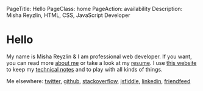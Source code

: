 PageTitle: Hello
PageClass: home
PageAction: availability
Description: Misha Reyzlin, HTML, CSS, JavaScript Developer

# Hello

My name is Misha Reyzlin & I am professional web developer. If you want, you can read more [about me][1] or take a look at my [resume][2]. I use [this website][3] to keep my [technical notes][4] and to play with all kinds of things.

Me elsewhere: [twitter](http://twitter.com/gryzzly), [github](http://github.com/gryzzly), [stackoverflow](http://stackoverflow.com/users/236135/gryzzly), [jsfiddle](http://jsfiddle.net/user/gryzzly), [linkedin](http://linkedin.com/in/mrejzlin), [friendfeed](http://friendfeed.com/gryzzly)

 [1]: /about
 [2]: /cv
 [3]: /colophon
 [4]: /notes
 [5]: /apis
